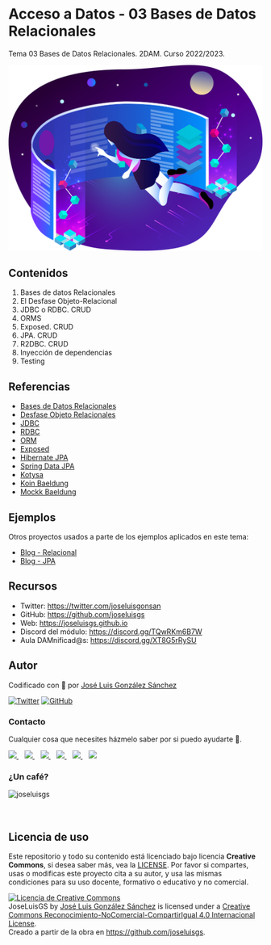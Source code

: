 # Acceso a Datos - 03 Bases de Datos Relacionales

Tema 03 Bases de Datos Relacionales. 2DAM. Curso 2022/2023.

![imagen](https://raw.githubusercontent.com/joseluisgs/AccesoDatos-00-2022-2023/master/images/acceso.png)


## Contenidos

1. Bases de datos Relacionales
2. El Desfase Objeto-Relacional
3. JDBC o RDBC. CRUD
4. ORMS
5. Exposed. CRUD
6. JPA. CRUD
7. R2DBC. CRUD
8. Inyección de dependencias
9. Testing

## Referencias
- [Bases de Datos Relacionales](https://es.wikipedia.org/wiki/Base_de_datos_relacional)
- [Desfase Objeto Relacionales](https://es.wikipedia.org/wikiAdaptaci%C3%B3n_de_impedancias_objeto-relacional)
- [JDBC](https://es.wikipedia.org/wiki/Java_Database_Connectivity)
- [RDBC](https://r2dbc.io/)
- [ORM](https://es.wikipedia.org/wiki/Asignaci%C3%B3n_objeto-relacional)
- [Exposed](https://github.com/JetBrains/Exposed)
- [Hibernate JPA](https://www.baeldung.com/learn-jpa-hibernate)
- [Spring Data JPA](https://docs.spring.io/spring-data/jpa/docs/current/reference/html/#preface)
- [Kotysa](https://ufoss.org/kotysa/kotysa.html)
- [Koin Baeldung](https://www.baeldung.com/kotlin/koin-di)
- [Mockk Baeldung](https://www.baeldung.com/kotlin/mockk)
  
## Ejemplos

Otros proyectos usados a parte de los ejemplos aplicados en este tema:

- [Blog - Relacional](https://github.com/joseluisgs/Blog-Relacional-AccesoDatos-2021-2022)
- [Blog - JPA](https://github.com/joseluisgs/Blog-JPA-Hibernate-ORM-AccesoDatos-2021-2022)

## Recursos
- Twitter: https://twitter.com/joseluisgonsan
- GitHub: https://github.com/joseluisgs
- Web: https://joseluisgs.github.io
- Discord del módulo: https://discord.gg/TQwRKm6B7W
- Aula DAMnificad@s: https://discord.gg/XT8G5rRySU


## Autor

Codificado con :sparkling_heart: por [José Luis González Sánchez](https://twitter.com/joseluisgonsan)

[![Twitter](https://img.shields.io/twitter/follow/joseluisgonsan?style=social)](https://twitter.com/joseluisgonsan)
[![GitHub](https://img.shields.io/github/followers/joseluisgs?style=social)](https://github.com/joseluisgs)

### Contacto
<p>
  Cualquier cosa que necesites házmelo saber por si puedo ayudarte 💬.
</p>
<p>
 <a href="https://joseluisgs.github.io/" target="_blank">
        <img src="https://joseluisgs.github.io/img/favicon.png" 
    height="30">
    </a>  &nbsp;&nbsp;
    <a href="https://github.com/joseluisgs" target="_blank">
        <img src="https://distreau.com/github.svg" 
    height="30">
    </a> &nbsp;&nbsp;
        <a href="https://twitter.com/joseluisgonsan" target="_blank">
        <img src="https://i.imgur.com/U4Uiaef.png" 
    height="30">
    </a> &nbsp;&nbsp;
    <a href="https://www.linkedin.com/in/joseluisgonsan" target="_blank">
        <img src="https://upload.wikimedia.org/wikipedia/commons/thumb/c/ca/LinkedIn_logo_initials.png/768px-LinkedIn_logo_initials.png" 
    height="30">
    </a>  &nbsp;&nbsp;
    <a href="https://discordapp.com/users/joseluisgs#3560" target="_blank">
        <img src="https://logodownload.org/wp-content/uploads/2017/11/discord-logo-4-1.png" 
    height="30">
    </a> &nbsp;&nbsp;
    <a href="https://g.dev/joseluisgs" target="_blank">
        <img loading="lazy" src="https://googlediscovery.com/wp-content/uploads/google-developers.png" 
    height="30">
    </a>    
</p>

### ¿Un café?
<p><a href="https://www.buymeacoffee.com/joseluisgs"> <img align="left" src="https://cdn.buymeacoffee.com/buttons/v2/default-blue.png" height="50" alt="joseluisgs" /></a></p><br><br><br>

## Licencia de uso

Este repositorio y todo su contenido está licenciado bajo licencia **Creative Commons**, si desea saber más, vea la [LICENSE](https://joseluisgs.github.io/docs/license/). Por favor si compartes, usas o modificas este proyecto cita a su autor, y usa las mismas condiciones para su uso docente, formativo o educativo y no comercial.

<a rel="license" href="http://creativecommons.org/licenses/by-nc-sa/4.0/"><img alt="Licencia de Creative Commons" style="border-width:0" src="https://i.creativecommons.org/l/by-nc-sa/4.0/88x31.png" /></a><br /><span xmlns:dct="http://purl.org/dc/terms/" property="dct:title">JoseLuisGS</span> by <a xmlns:cc="http://creativecommons.org/ns#" href="https://joseluisgs.github.io/" property="cc:attributionName" rel="cc:attributionURL">José Luis González Sánchez</a> is licensed under a <a rel="license" href="http://creativecommons.org/licenses/by-nc-sa/4.0/">Creative Commons Reconocimiento-NoComercial-CompartirIgual 4.0 Internacional License</a>.<br />Creado a partir de la obra en <a xmlns:dct="http://purl.org/dc/terms/" href="https://github.com/joseluisgs" rel="dct:source">https://github.com/joseluisgs</a>.